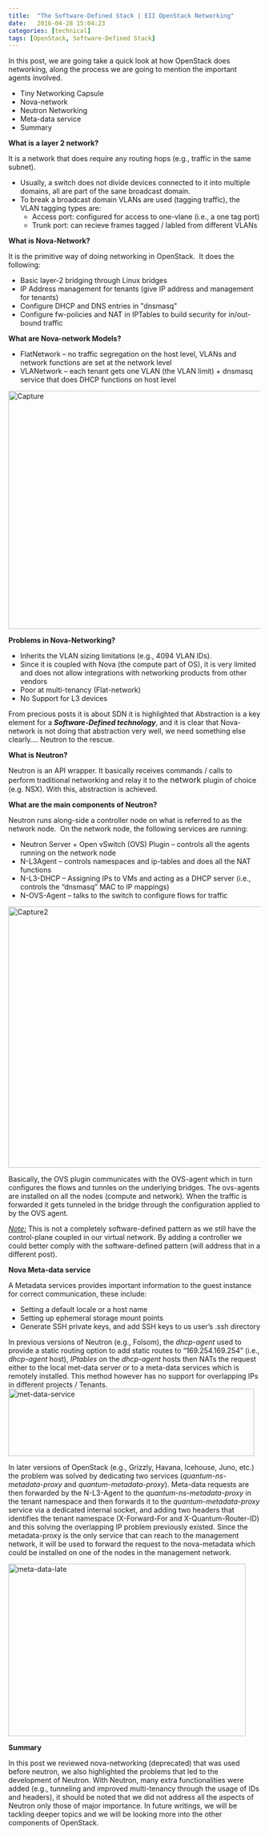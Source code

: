 ```yaml
---
title:  "The Software-Defined Stack | EII OpenStack Networking"
date:   2016-04-28 15:04:23
categories: [technical]
tags: [OpenStack, Software-Defined Stack]
---
```


In this post, we are going take a quick look at how OpenStack does networking, along the process we are going to mention the important agents involved.

<ul style="list-style-type: disc;">
	<li>Tiny Networking Capsule</li>
	<li>Nova-network</li>
	<li>Neutron Networking</li>
	<li>Meta-data service</li>
	<li>Summary</li>
</ul>
<!--more-->
<strong>What is a layer 2 network? </strong>

It is a network that does require any routing hops (e.g., traffic in the same subnet).
<ul style="list-style-type: disc;">
	<li>Usually, a switch does not divide devices connected to it into multiple domains, all are part of the sane broadcast domain.</li>
	<li>To break a broadcast domain VLANs are used (tagging traffic), the VLAN tagging types are:
<ul style="list-style-type: circle;">
	<li>Access port: configured for access to one-vlane (i.e., a one tag port)</li>
	<li>Trunk port: can recieve frames tagged / labled from different VLANs</li>
</ul>
</li>
</ul>
<strong>What is Nova-Network?                                                                                                  </strong>

It is the primitive way of doing networking in OpenStack.  It does the following:
<ul style="list-style-type: disc;">
	<li>Basic layer-2 bridging through Linux bridges</li>
	<li>IP Address management for tenants (give IP address and management for tenants)</li>
	<li>Configure DHCP and DNS entries in "dnsmasq"</li>
	<li>Configure fw-policies and NAT in IPTables to build security for in/out-bound traffic</li>
</ul>
<strong>What are Nova-network Models? </strong>
<ul style="list-style-type: disc;">
	<li>FlatNetwork – no traffic segregation on the host level, VLANs and network functions are set at the network level</li>
	<li>VLANetwork – each tenant gets one VLAN (the VLAN limit) + dnsmasq service that does DHCP functions on host level</li>
</ul>
<img class="alignnone size-full wp-image-478" src="https://adelzalok.files.wordpress.com/2016/03/capture.png" alt="Capture" width="748" height="475" />

<strong>Problems in Nova-Networking? </strong>
<ul style="list-style-type: disc;">
	<li>Inherits the VLAN sizing limitations (e.g., 4094 VLAN IDs).</li>
	<li>Since it is coupled with Nova (the compute part of OS), it is very limited and does not allow integrations with networking products from other vendors</li>
	<li>Poor at multi-tenancy (Flat-network)</li>
	<li>No Support for L3 devices</li>
</ul>
From precious posts it is about SDN it is highlighted that Abstraction is a key element for a <strong><em>Software-Defined technology</em></strong>, and it is clear that Nova-network is not doing that abstraction very well, we need something else clearly…. Neutron to the rescue.

<strong>What is Neutron? </strong>

Neutron is an API wrapper. It basically receives commands / calls to perform traditional networking and relay it to the <span style="font-size: 12pt;">network </span>plugin of choice (e.g. NSX). With this, abstraction is achieved.

<strong>What are the main components of Neutron? </strong>

Neutron runs along-side a controller node on what is referred to as the network node.  On the network node, the following services are running:
<ul style="list-style-type: disc;">
	<li>Neutron Server + Open vSwitch (OVS) Plugin – controls all the agents running on the network node</li>
	<li>N-L3Agent – controls namespaces and ip-tables and does all the NAT functions</li>
	<li>N-L3-DHCP – Assigning IPs to VMs and acting as a DHCP server (i.e., controls the “dnsmasq” MAC to IP mappings)</li>
	<li>N-OVS-Agent – talks to the switch to configure flows for traffic</li>
</ul>
<img class="alignnone size-full wp-image-479" src="https://adelzalok.files.wordpress.com/2016/03/capture2.png" alt="Capture2" width="720" height="521" />

Basically, the OVS plugin communicates with the OVS-agent which in turn configures the flows and tunnles on the underlying bridges. The ovs-agents are installed on all the nodes (compute and network). When the traffic is forwarded it gets tunneled in the bridge through the configuration applied to by the OVS agent.

<span style="text-decoration: underline;"><em>Note:</em></span> This is not a completely software-defined pattern as we still have the control-plane coupled in our virtual network. By adding a controller we could better comply with the software-defined pattern (will address that in a different post).

<strong>Nova Meta-data service</strong>

A Metadata services provides important information to the guest instance for correct communication, these include:
<ul style="list-style-type: disc;">
	<li>Setting a default locale or a host name</li>
	<li>Setting up ephemeral storage mount points</li>
	<li>Generate SSH private keys, and add SSH keys to us user’s .ssh directory</li>
</ul>
In previous versions of Neutron (e.g., Folsom), the <em>dhcp-agent</em> used to provide a static routing option to add static routes to “169.254.169.254” (i.e., <em>dhcp-agent</em> host), <em>IPtables</em> on the <em>dhcp-agent</em> hosts then NATs the request either to the local met-data server or to a meta-data services which is remotely installed. This method however has no support for overlapping IPs in different projects / Tenants.

<img class="alignnone size-full wp-image-476" src="https://adelzalok.files.wordpress.com/2016/03/met-data-service.png" alt="met-data-service" width="491" height="134" />

In later versions of OpenStack (e.g., Grizzly, Havana, Icehouse, Juno, etc.) the problem was solved by dedicating two services (<em>quantum-ns-metadata-proxy</em> and <em>quantum-metadata-proxy</em>). Meta-data requests are then forwarded by the N-L3-Agent to the <em>quantum-ns-metadata-proxy </em>in the tenant namespace and then forwards it to the <em>quantum-metadata-proxy </em>service via a dedicated internal socket, and adding two headers that identifies the tenant namespace (X-Forward-For and X-Quantum-Router-ID) and this solving the overlapping IP problem previously existed. Since the metadata-proxy is the only service that can reach to the management network, it will be used to forward the request to the nova-metadata which could be installed on one of the nodes in the management network.

<img class="alignnone size-full wp-image-480" src="https://adelzalok.files.wordpress.com/2016/03/meta-data-late.png" alt="meta-data-late" width="474" height="344" />

<strong>Summary </strong>

In this post we reviewed nova-networking (deprecated) that was used before neutron, we also highlighted the problems that led to the development of Neutron. With Neutron, many extra functionalities were added (e.g., tunneling and improved multi-tenancy through the usage of IDs and headers), it should be noted that we did not address all the aspects of Neutron only those of major importance. In future writings, we will be tackling deeper topics and we will be looking more into the other components of OpenStack.
